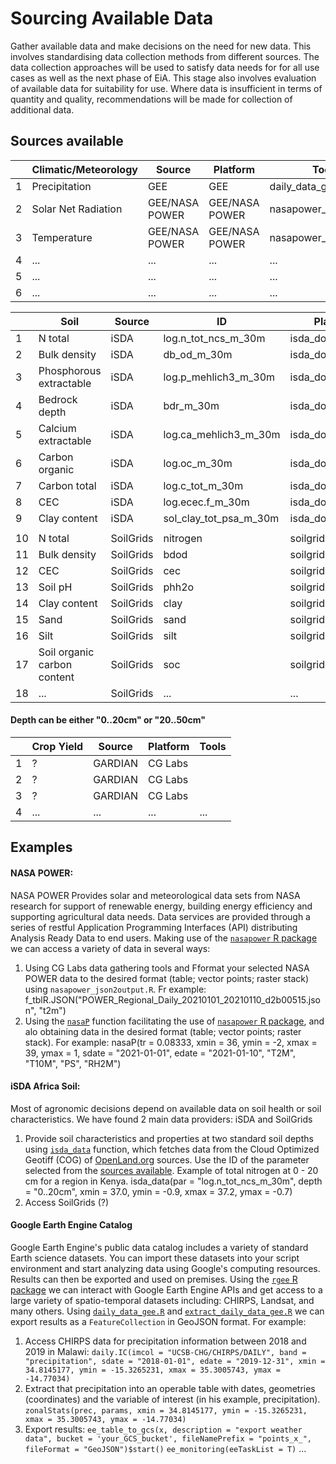 # Sourcing Available Data

Gather available data and make decisions on the need for new data. This involves standardising data collection methods from different sources. The data collection approaches will be used to satisfy data needs for for all use cases as well as the next phase of EiA. This stage also involves evaluation of available  data for suitability for use. Where data is insufficient in terms of quantity and quality, recommendations will be made for collection of additional data.

## Sources available

|   | **Climatic/Meteorology**          | Source             | Platform               | Tools                 |
|---|-----------------------------------|--------------------|------------------------|-----------------------|
| 1 | Precipitation                     | GEE                | GEE                    | daily_data_gee.R      |
| 2 | Solar Net Radiation               | GEE/NASA POWER     | GEE/NASA POWER         | nasapower_download.R  |
| 3 | Temperature                       | GEE/NASA POWER     | GEE/NASA POWER         | nasapower_download.R  |
| 4 | ...                               | ...                | ...                    | ...                   |
| 5 | ...                               | ...                | ...                    | ...                   |
| 6 | ...                               | ...                | ...                    | ...                   |

|    | **Soil**                          | Source         | ID                     | Platform/Tools        |
|----|-----------------------------------|----------------|------------------------|-----------------------|
| 1  | N total                           | iSDA           | log.n_tot_ncs_m_30m    | isda_download.R       |
| 2  | Bulk density                      | iSDA           | db_od_m_30m            | isda_download.R       |
| 3  | Phosphorous extractable           | iSDA           | log.p_mehlich3_m_30m   | isda_download.R       |
| 4  | Bedrock depth                     | iSDA           | bdr_m_30m              | isda_download.R       |
| 5  | Calcium extractable               | iSDA           | log.ca_mehlich3_m_30m  | isda_download.R       |
| 6  | Carbon organic                    | iSDA           | log.oc_m_30m           | isda_download.R       |
| 7  | Carbon total                      | iSDA           | log.c_tot_m_30m        | isda_download.R       |
| 8  | CEC                               | iSDA           | log.ecec.f_m_30m       | isda_download.R       |
| 9  | Clay content                      | iSDA           | sol_clay_tot_psa_m_30m | isda_download.R       |
|    |                                   |                |                        |                         |
| 10 | N total                           | SoilGrids      | nitrogen               | soilgrids250_download.R |
| 11 | Bulk density                      | SoilGrids      | bdod                   | soilgrids250_download.R |
| 12 | CEC                               | SoilGrids      | cec                    | soilgrids250_download.R |
| 13 | Soil pH                           | SoilGrids      | phh2o                  | soilgrids250_download.R |
| 14 | Clay content                      | SoilGrids      | clay                   | soilgrids250_download.R |
| 15 | Sand                              | SoilGrids      | sand                   | soilgrids250_download.R |
| 16 | Silt                              | SoilGrids      | silt                   | soilgrids250_download.R |
| 17 | Soil organic carbon content       | SoilGrids      | soc                    | soilgrids250_download.R |
| 18 | ...                               | SoilGrids      | ...                    | ...                     |

#### Depth can be either "0..20cm" or "20..50cm"

|   | **Crop Yield**                    | Source             | Platform               | Tools                 |
|---|-----------------------------------|--------------------|------------------------|-----------------------|
| 1 |  ?                                | GARDIAN            | CG Labs                |                       |
| 2 |  ?                                | GARDIAN            | CG Labs                |                       |
| 3 |  ?                                | GARDIAN            | CG Labs                |                       |
| 4 | ...                               | ...                | ...                    | ...                   |

## Examples
#### NASA POWER:
NASA POWER Provides solar and meteorological data sets from NASA research for support of renewable energy, building energy efficiency and supporting agricultural data needs. Data services are provided through a series of restful Application Programming Interfaces (API) distributing Analysis Ready Data to end users. Making use of the [``nasapower`` R package](https://github.com/ropensci/nasapower) we can access a variety of data in several ways:
1. Using CG Labs data gathering tools and Fformat your selected NASA POWER data to the desired format (table; vector points; raster stack) using ``nasapower_json2output.R``. Fr example:
    f_tblR.JSON("POWER_Regional_Daily_20210101_20210110_d2b00515.json", "t2m")
2. Using the [``nasaP``](https://github.com/EiA2030/source_data/blob/main/R/nasapower_download.R) function facilitating the use of [``nasapower`` R package](https://cran.r-project.org/web/packages/nasapower/), and alo obtaining data in the desired format (table; vector points; raster stack). For example:
    nasaP(tr = 0.08333, xmin = 36, ymin = -2, xmax = 39, ymax = 1, sdate = "2021-01-01", edate = "2021-01-10", "T2M", "T10M", "PS", "RH2M")

#### iSDA Africa Soil:
Most of agronomic decisions depend on available data on soil health or soil characteristics. We have found 2 main data providers: iSDA and SoilGrids
1. Provide soil characteristics and properties at two standard soil depths using [``isda_data``](https://github.com/EiA2030/source_data/blob/main/R/isda_download.R) function, which fetches data from the Cloud Optimized Geotiff (COG) of [OpenLand.org](https://openlandmap.org/) sources. Use the ID of the parameter selected from the [sources available](#Sources-available). Example of total nitrogen at 0 - 20 cm for a region in Kenya.
    isda_data(par = "log.n_tot_ncs_m_30m", depth = "0..20cm", xmin = 37.0, ymin = -0.9, xmax = 37.2, ymax = -0.7)
2. Access SoilGrids (?)
    
#### Google Earth Engine Catalog
Google Earth Engine's public data catalog includes a variety of standard Earth science datasets. You can import these datasets into your script environment and start analyzing data using Google's computing resources. Results can then be exported and used on premises. Using the [``rgee`` R package](https://r-spatial.github.io/rgee/index.html) we can interact with Google Earth Engine APIs and get access to a large variety of spatio-temporal datasets including: CHIRPS, Landsat, and many others.
Using [``daily_data_gee.R``](https://github.com/EiA2030/source_data/blob/main/R/daily_data_gee.R) and [``extract_daily_data_gee.R``](https://github.com/EiA2030/source_data/blob/main/R/extract_daily_data_gee.R) we can export results as a ``FeatureCollection`` in GeoJSON format. For example:
1. Access CHIRPS data for precipitation information between 2018 and 2019 in Malawi:
    ``daily.IC(imcol = "UCSB-CHG/CHIRPS/DAILY", band = "precipitation", sdate = "2018-01-01", edate = "2019-12-31", xmin = 34.8145177, ymin = -15.3265231, xmax = 35.3005743, ymax = -14.77034)``
2. Extract that precipitation into an operable table with dates, geometries (coordinates) and the variable of interest (in his example, precipitation).
    ``zonalStats(prec, params, xmin = 34.8145177, ymin = -15.3265231, xmax = 35.3005743, ymax = -14.77034)``
3. Export results:
    ``ee_table_to_gcs(x, description = "export weather data", bucket = 'your_GCS_bucket', fileNamePrefix = "points_x_", fileFormat = "GeoJSON")$start()``
    ``ee_monitoring(eeTaskList = T)``
...